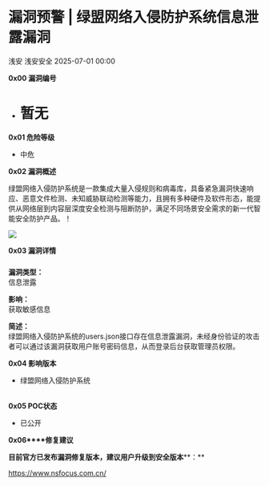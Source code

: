 #  漏洞预警 | 绿盟网络入侵防护系统信息泄露漏洞  
浅安  浅安安全   2025-07-01 00:00  
  
**0x00 漏洞编号**  
- # 暂无  
  
**0x01 危险等级**  
- 中危  
  
**0x02 漏洞概述**  
  
绿盟网络入侵防护系统是一款集成大量入侵规则和病毒库，具备紧急漏洞快速响应、恶意文件检测、未知威胁联动检测等能力，且拥有多种硬件及软件形态，能提供从网络层到内容层深度安全检测与阻断防护，满足不同场景安全需求的新一代智能安全防护产品。！  
  
![](https://mmbiz.qpic.cn/sz_mmbiz_png/7stTqD182SXge4Micx23dicocpZ55snE9DIb8ce1CzRhLzPwvv2ibeTfHSCRNT5TAXYrbxBibSGW34ibYAgCpzMqgHg/640?wx_fmt=png&from=appmsg "")  
  
**0x03 漏洞详情**  
###   
  
**漏洞类型：**  
信息泄露  
  
**影响：**  
获取敏感信息  
  
**简述：**  
绿盟网络入侵防护系统的users.json接口存在信息泄露漏洞，未经身份验证的攻击者可以通过该漏洞获取用户账号密码信息，从而登录后台获取管理员权限。  
  
**0x04 影响版本**  
- 绿盟网络入侵防护系统  
   
  
**0x05 POC状态**  
- 已公开  
  
**0x06****修复建议**  
  
**目前官方已发布漏洞修复版本，建议用户升级到安全版本****：**  
  
https://www.nsfocus.com.cn/  
  
  
  
